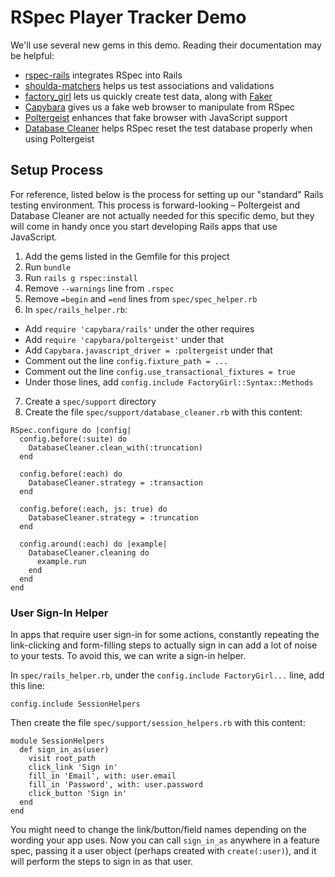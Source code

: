 # RSpec Player Tracker Demo

We'll use several new gems in this demo. Reading their documentation may be helpful:

* [rspec-rails](https://github.com/rspec/rspec-rails) integrates RSpec into Rails
* [shoulda-matchers](https://github.com/thoughtbot/shoulda-matchers) helps us test associations and validations
* [factory_girl](https://github.com/thoughtbot/factory_girl) lets us quickly create test data, along with [Faker](https://github.com/stympy/faker)
* [Capybara](https://github.com/jnicklas/capybara) gives us a fake web browser to manipulate from RSpec
* [Poltergeist](https://github.com/teampoltergeist/poltergeist) enhances that fake browser with JavaScript support
* [Database Cleaner](https://github.com/DatabaseCleaner/database_cleaner) helps RSpec reset the test database properly when using Poltergeist

## Setup Process

For reference, listed below is the process for setting up our "standard" Rails testing environment. This process is forward-looking &ndash; Poltergeist and Database Cleaner are not actually needed for this specific demo, but they will come in handy once you start developing Rails apps that use JavaScript.

1. Add the gems listed in the Gemfile for this project
2. Run `bundle`
3. Run `rails g rspec:install`
4. Remove `--warnings` line from `.rspec`
5. Remove `=begin` and `=end` lines from `spec/spec_helper.rb`
6. In `spec/rails_helper.rb`:
  * Add `require 'capybara/rails'` under the other requires
  * Add `require 'capybara/poltergeist'` under that
  * Add `Capybara.javascript_driver = :poltergeist` under that
  * Comment out the line `config.fixture_path = ...`
  * Comment out the line `config.use_transactional_fixtures = true`
  * Under those lines, add `config.include FactoryGirl::Syntax::Methods`
7. Create a `spec/support` directory
8. Create the file `spec/support/database_cleaner.rb` with this content:

```
RSpec.configure do |config|
  config.before(:suite) do
    DatabaseCleaner.clean_with(:truncation)
  end

  config.before(:each) do
    DatabaseCleaner.strategy = :transaction
  end

  config.before(:each, js: true) do
    DatabaseCleaner.strategy = :truncation
  end

  config.around(:each) do |example|
    DatabaseCleaner.cleaning do
      example.run
    end
  end
end
```

### User Sign-In Helper

In apps that require user sign-in for some actions, constantly repeating the link-clicking and form-filling steps to actually sign in can add a lot of noise to your tests. To avoid this, we can write a sign-in helper.

In `spec/rails_helper.rb`, under the `config.include FactoryGirl...` line, add this line:

```
config.include SessionHelpers
```

Then create the file `spec/support/session_helpers.rb` with this content:

```
module SessionHelpers
  def sign_in_as(user)
    visit root_path
    click_link 'Sign in'
    fill_in 'Email', with: user.email
    fill_in 'Password', with: user.password
    click_button 'Sign in'
  end
end
```

You might need to change the link/button/field names depending on the wording your app uses. Now you can call `sign_in_as` anywhere in a feature spec, passing it a user object (perhaps created with `create(:user)`), and it will perform the steps to sign in as that user.
